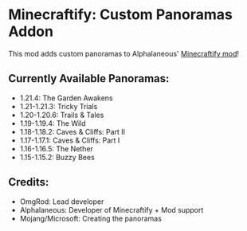 # Minecraftify: Custom Panoramas Addon

This mod adds custom panoramas to Alphalaneous' [Minecraftify mod](mod:zalphalaneous.minecraft)!

## Currently Available Panoramas:

- 1.21.4: The Garden Awakens
- 1.21-1.21.3: Tricky Trials
- 1.20-1.20.6: Trails & Tales
- 1.19-1.19.4: The Wild
- 1.18-1.18.2: Caves & Cliffs: Part II
- 1.17-1.17.1: Caves & Cliffs: Part I
- 1.16-1.16.5: The Nether
- 1.15-1.15.2: Buzzy Bees

## Credits:

- OmgRod: Lead developer
- Alphalaneous: Developer of Minecraftify + Mod support
- Mojang/Microsoft: Creating the panoramas